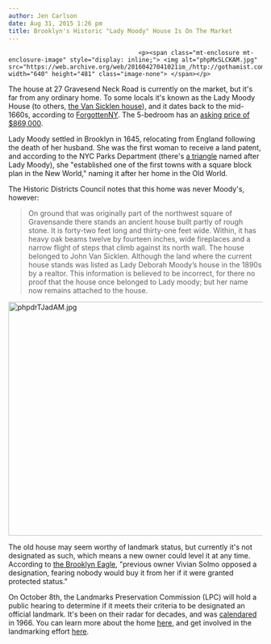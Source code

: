 ```yaml
---
author: Jen Carlson
date: Aug 31, 2015 1:26 pm
title: Brooklyn's Historic "Lady Moody" House Is On The Market
---
```


	
										<p><span class="mt-enclosure mt-enclosure-image" style="display: inline;"> <img alt="phpMxSLCKAM.jpg" src="https://web.archive.org/web/20160427041021im_/http://gothamist.com/attachments/arts_jen/phpMxSLCKAM.jpg" width="640" height="481" class="image-none"> </span></p>

<p>The house at 27 Gravesend Neck Road is currently on the market, but it&apos;s far from any ordinary home. To some locals it&apos;s known as the Lady Moody House (to others, <a href="https://web.archive.org/web/20160427041021/http://hdc.org/hdc-lpc/proposed-de-calendar-items/hbnd-lady-moody-van-sicklen-house-brooklyn">the Van Sicklen house</a>), and it dates back to the mid-1660s, according to <a href="https://web.archive.org/web/20160427041021/http://forgotten-ny.com/2000/05/gravesend-brooklyn/">ForgottenNY</a>. The 5-bedroom has an <a href="https://web.archive.org/web/20160427041021/http://www.zillow.com/homedetails/27-Gravesend-Neck-Rd-Brooklyn-NY-11223/30736940_zpid/?utm_source=hasoffers&amp;utm_medium=referral&amp;utm_content=[tracking]&amp;utm_campaign=1702">asking price of $869,000</a>.</p>

<p>Lady Moody settled in Brooklyn in 1645, relocating from England following the death of her husband. She was the first woman to receive a land patent, and according to the NYC Parks Department (there&apos;s <a href="https://web.archive.org/web/20160427041021/http://www.nycgovparks.org/parks/lady-moody-triangle/history">a triangle</a> named after Lady Moody), she &quot;established one of the first towns with a square block plan in the New World,&quot; naming it after her home in the Old World.</p>

<p>The Historic Districts Council notes that this home was never Moody&apos;s, however:</p>

<blockquote>On ground that was originally part of the northwest square of Gravensande there stands an ancient house built partly of rough stone. It is forty-two feet long and thirty-one feet wide. Within, it has heavy oak beams twelve by fourteen inches, wide fireplaces and a narrow flight of steps that climb against its north wall. The house belonged to John Van Sicklen. Although the land where the current house stands was listed as Lady Deborah Moody&#x2019;s house in the 1890s by a realtor. This information is believed to be incorrect, for there no proof that the house once belonged to Lady moody; but her name now remains attached to the house.</blockquote>

<p><span class="mt-enclosure mt-enclosure-image" style="display: inline;"> <img alt="phpdrTJadAM.jpg" src="https://web.archive.org/web/20160427041021im_/http://gothamist.com/attachments/arts_jen/phpdrTJadAM.jpg" width="640" height="463" class="image-none"> </span></p>

<p>The old house may seem worthy of landmark status, but currently it&apos;s not designated as such, which means a new owner could level it at any time. According to <a href="https://web.archive.org/web/20160427041021/http://www.brooklyneagle.com/articles/2014/8/27/brooklyn-revolutonary-war-houses-lady-moodys-gravesend">the Brooklyn Eagle</a>, &quot;previous owner Vivian Solmo opposed a designation, fearing nobody would buy it from her if it were granted protected status.&quot; </p>

<p>On October 8th, the Landmarks Preservation Commission (LPC) will hold a public hearing to determine if it meets their criteria to be designated an official landmark. It&apos;s been on their radar for decades, and was <a href="https://web.archive.org/web/20160427041021/http://www.nyc.gov/html/lpc/html/propose/process.shtml">calendared</a> in 1966. You can learn more about the home <a href="https://web.archive.org/web/20160427041021/http://www.nyc.gov/html/lpc/downloads/pdf/Backlog_95/Backlog_Fact%20Sheets/FactSheet_10.pdf">here</a>, and get involved in the landmarking effort <a href="https://web.archive.org/web/20160427041021/http://gravesendgazette.com/2015/08/29/save-lady-moodys-house/">here</a>.</p>					
										
									
				